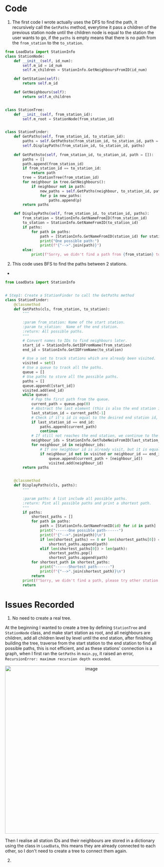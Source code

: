 # Code
1. The first code I wrote actually uses the DFS to find the path, it recursively call the `GetPaths` method, everytime it pass a children of the previous station node until the children node is equal to the station the user wants to go, if the `paths` is empty means that there is no path from the `from_station` to the `to_station`.
```py
from LoadData import StationInfo
class StationNode:
    def __init__(self, id_num):
        self.m_id = id_num
        self.m_children = StationInfo.GetNeighboursFromID(id_num)

    def GetStation(self):
        return self.m_id

    def GetNeighbours(self):
        return self.m_children


class StationTree:
    def __init__(self, from_station_id):
        self.m_root = StationNode(from_station_id)


class StationFinder:
    def GetPaths(self, from_station_id, to_station_id):
        paths = self.GetPathsto(from_station_id, to_station_id, path = [])
        self.DisplayPaths(from_station_id, to_station_id, paths)
    
    def GetPathsto(self, from_station_id, to_station_id, path = []):
        paths = []
        path.append(from_station_id)
        if from_station_id == to_station_id:
            return path
        tree = StationTree(from_station_id)
        for neighbour in tree.GetNeighbours():
            if neighbour not in path:
                new_paths = self.GetPaths(neighbour, to_station_id, path)
                for p in new_paths:
                    paths.append(p)
        return paths

    def DisplayPaths(self, from_station_id, to_station_id, paths):
        from_station = StationInfo.GetNameFromID(from_station_id)
        to_station = StationInfo.GetNameFromID(to_station_id)
        if paths:
            for path in paths:
                path = [StationInfo.GetNameFromID(station_id) for station_id in path]
                print("One possible path:")
                print(f"{"-->".join(path)}")
        else:
            print(f"Sorry, we didn't find a path from {from_station} to {to_station}.")

```

2. This code uses BFS to find the paths between 2 stations.
- 
```py
from LoadData import StationInfo


# Step1: Create a StationFinder to call the GetPaths method
class StationFinder:
    @classmethod
    def GetPaths(cls, from_station, to_station):
        """

        :param from_station: Name of the start station.
        :param to_station:  Name of the end station.
        :return: All possible paths.
        """
        # Convert names to IDs to find neighbours later.
        start_id = StationInfo.GetIDFromName(from_station)
        end_id = StationInfo.GetIDFromName(to_station)

        # Use a set to track stations which are already been visited.
        visited = set()
        # Use a queue to track all the paths.
        queue = []
        # Use paths to store all the possible paths.
        paths = []
        queue.append([start_id])
        visited.add(end_id)
        while queue:
            # Pop the first path from the queue.
            current_path = queue.pop(0)
            # Abstract the last element (this is also the end station id) of the path.
            last_station_id = current_path[-1]
            # Check if it's id is equal to the desired end station id, if it is, add this path to paths.
            if last_station_id == end_id:
                paths.append(current_path)
                continue
            # If still not reaches the end station, we continue to the next level to find the end station.
            neighbour_ids = StationInfo.GetTubeNeisFromID(last_station_id)
            for neighbour_id in neighbour_ids:
                # If one neighbour id is already visit, but it is equal to the end station id, it means this is a new path, we also should add this path to paths.
                if neighbour_id not in visited or neighbour_id == end_id:
                    queue.append(current_path + [neighbour_id])
                    visited.add(neighbour_id)
        return paths


    @classmethod
    def DisplayPaths(cls, paths):
        """

        :param paths: A list include all possible paths.
        :return: Pint all possible paths and print a shortest path.
        """
        if paths:
            shortest_paths = []
            for path in paths:
                path = [StationInfo.GetNameFromID(id) for id in path]
                print("------One possible path------")
                print(f"{"-->".join(path)}\n")
                if len(shortest_paths) == 0 or len(shortest_paths[0]) == len(path):
                    shortest_paths.append(path)
                elif len(shortest_paths[0]) > len(path):
                    shortest_paths.pop()
                    shortest_paths.append(path)
            for shortest_path in shortest_paths:
                print("------Shortest path------")
                print(f"{"-->".join(shortest_path)}\n")
            return
        print(f"Sorry, we didn't find a path, please try other station.")
        return

```

# Issues Recorded

1. No need to create a real tree.

At the beginning I wanted to create a tree by defining `StationTree` and `StationNode` class, and make start station as root, and all neighbours are children, add all children level by level until the end station, after finishing building the tree, traverse from the start station to the end station to find all possible paths, this is not efficient, and as these stations' connection is a graph, when I first ran the `GetPaths` in `main.py`, it raised an error, `RecursionError: maximum recursion depth exceeded`.

<div align=center>
<img width="550" alt="image" src="https://github.com/ShiyuFan0820/LondonTubePathFinder/assets/149340606/c6f03571-4362-405b-b345-2c6d156a36b5">
</div>

Then I realise all station IDs and their neighbours are stored in a dictionary using the class in `LoadData`, this means they are already connected to each other, so I don't need to create a tree to connect them again.

2. 


